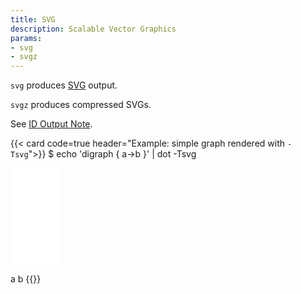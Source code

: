 ```yaml
---
title: SVG
description: Scalable Vector Graphics
params:
- svg
- svgz
---
```

`svg` produces [SVG](http://www.adobe.com/svg/) output.

`svgz` produces compressed SVGs.

See [ID Output Note](/docs/outputs/#ID).

{{< card code=true header="Example: simple graph rendered with `-Tsvg`">}}
$ echo 'digraph { a->b }' | dot -Tsvg
<?xml version="1.0" encoding="UTF-8" standalone="no"?>
<!DOCTYPE svg PUBLIC "-//W3C//DTD SVG 1.1//EN"
 "http://www.w3.org/Graphics/SVG/1.1/DTD/svg11.dtd">
<!-- Generated by graphviz version 2.47.1 (20210417.1919)
 -->
<!-- Pages: 1 -->
<svg width="62pt" height="116pt"
 viewBox="0.00 0.00 62.00 116.00" xmlns="http://www.w3.org/2000/svg" xmlns:xlink="http://www.w3.org/1999/xlink">
<g id="graph0" class="graph" transform="scale(1 1) rotate(0) translate(4 112)">
<polygon fill="white" stroke="transparent" points="-4,4 -4,-112 58,-112 58,4 -4,4"/>
<!-- a -->
<g id="node1" class="node">
<title>a</title>
<ellipse fill="none" stroke="black" cx="27" cy="-90" rx="27" ry="18"/>
<text text-anchor="middle" x="27" y="-86.3" font-family="Times,serif" font-size="14.00">a</text>
</g>
<!-- b -->
<g id="node2" class="node">
<title>b</title>
<ellipse fill="none" stroke="black" cx="27" cy="-18" rx="27" ry="18"/>
<text text-anchor="middle" x="27" y="-14.3" font-family="Times,serif" font-size="14.00">b</text>
</g>
<!-- a&#45;&gt;b -->
<g id="edge1" class="edge">
<title>a&#45;&gt;b</title>
<path fill="none" stroke="black" d="M27,-71.7C27,-63.98 27,-54.71 27,-46.11"/>
<polygon fill="black" stroke="black" points="30.5,-46.1 27,-36.1 23.5,-46.1 30.5,-46.1"/>
</g>
</g>
</svg>
{{</ card >}}

